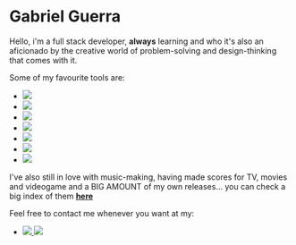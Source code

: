 <h1> Gabriel Guerra </h1>

<p> Hello, i'm a full stack developer, <strong>always</strong> learning and who it's also an aficionado by the creative world of problem-solving and design-thinking that comes with it.
</p>

<p>
Some of my favourite tools are:
<ul>
  <li> <img src="https://img.shields.io/badge/Ruby_on_Rails-CC0000?style=for-the-badge&logo=ruby-on-rails&logoColor=white"> </li>
  <li> <img src="https://img.shields.io/badge/JavaScript-323330?style=for-the-badge&logo=javascript&logoColor=F7DF1E"> </li>
  <li> <img src="https://img.shields.io/badge/Vue.js-35495E?style=for-the-badge&logo=vuedotjs&logoColor=4FC08D"> </li>
  <li> <img src="https://img.shields.io/badge/CSS3-1572B6?style=for-the-badge&logo=css3&logoColor=white"> </li>
  <li> <img src="https://img.shields.io/badge/HTML5-E34F26?style=for-the-badge&logo=html5&logoColor=white"></li>
  <li> <img src="https://img.shields.io/badge/Wordpress-21759B?style=for-the-badge&logo=wordpress&logoColor=white"> </li>
  <li> <img src="https://img.shields.io/badge/PostgreSQL-316192?style=for-the-badge&logo=postgresql&logoColor=white"</li>
</ul>
</p>

<p>
I've also still in love with music-making, having made scores for TV, movies and videogame and a BIG AMOUNT of my own releases... you can check a big index of them <strong><a href="https://gabrielguerra.org">here</a></strong>
</p>

<p> Feel free to contact me whenever you want at my:
<ul>
  <li>
    <a href="gabrielpessoaguerracavalcanti@gmail.com"> <img src="https://img.shields.io/badge/Gmail-D14836?style=for-the-badge&logo=gmail&logoColor=white"> </a>
    <a href="https://www.linkedin.com/in/gabriel-pessoa-guerra/"> <img src="https://img.shields.io/badge/LinkedIn-0077B5?style=for-the-badge&logo=linkedin&logoColor=white"> </a>
  </li>
</ul>
</p>


<!--
**guerrinharj/guerrinharj** is a ✨ _special_ ✨ repository because its `README.md` (this file) appears on your GitHub profile.

Here are some ideas to get you started:

- 🔭 I’m currently working on ...
- 🌱 I’m currently learning ...
- 👯 I’m looking to collaborate on ...
- 🤔 I’m looking for help with ...
- 💬 Ask me about ...
- 📫 How to reach me: ...
- 😄 Pronouns: ...
- ⚡ Fun fact: ...
-->
